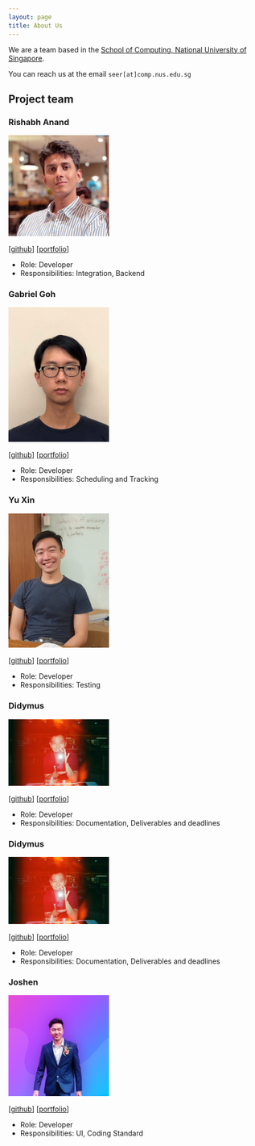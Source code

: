```yaml
---
layout: page
title: About Us
---
```


We are a team based in the [School of Computing, National University of Singapore](http://www.comp.nus.edu.sg).

You can reach us at the email `seer[at]comp.nus.edu.sg`

## Project team

### Rishabh Anand

<img src="images/rish-16.png" width="200px">

[[github](http://github.com/rish-16)]
[[portfolio](team/rishabh.md)]

* Role: Developer
* Responsibilities: Integration, Backend

### Gabriel Goh

<img src="images/gycgabriel.png" width="200px">

[[github](http://github.com/gycgabriel)]
[[portfolio](team/gycgabriel.md)]

* Role: Developer
* Responsibilities: Scheduling and Tracking

### Yu Xin

<img src="images/huyuxin0429.png" width="200px">

[[github](https://github.com/huyuxin0429)]
[[portfolio](team/huyuxin0429.md)]

* Role: Developer
* Responsibilities: Testing

### Didymus
<img src="images/didymental.png" width="200px">

[[github](https://github.com/didymental)]
[[portfolio](team/didymus.md)]

* Role: Developer
* Responsibilities: Documentation, Deliverables and deadlines

### Didymus
<img src="images/didymental.png" width="200px">

[[github](https://github.com/didymental)]
[[portfolio](team/didymus.md)]

* Role: Developer
* Responsibilities: Documentation, Deliverables and deadlines

### Joshen
<img src="images/joshenx.png" width="200px">

[[github](https://github.com/joshenx)]
[[portfolio](team/joshenx.md)]

* Role: Developer
* Responsibilities: UI, Coding Standard